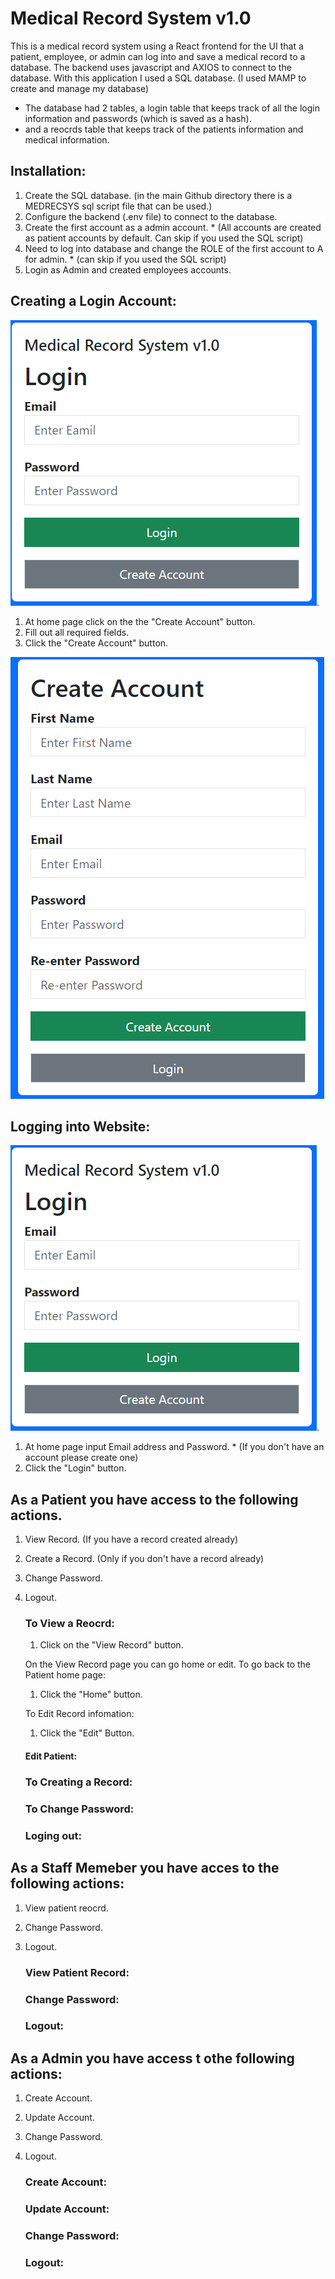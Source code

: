 # Medical Record System v1.0

This is a medical record system using a React frontend for the UI that a patient, employee, or admin can log into and save a medical record to a database.
The backend uses javascript and AXIOS to connect to the database.
With this application I used a SQL database. (I used MAMP to create and manage my database)
  - The database had 2 tables, a login table that keeps track of all the login information and passwords (which is saved as a hash).
  - and a reocrds table that keeps track of the patients information and medical information.

## Installation:
  1. Create the SQL database. (in the main Github directory there is a MEDRECSYS sql script file that can be used.)
  2. Configure the backend (.env file) to connect to the database. 
  3. Create the first account as a admin account. * (All accounts are created as patient accounts by default. Can skip if you used the SQL script)
  4. Need to log into database and change the ROLE of the first account to A for admin. * (can skip if you used the SQL script)
  5. Login as Admin and created employees accounts.



## Creating a Login Account:
![Login](screenshots/login.png).
 1. At home page click on the the "Create Account" button.
 2. Fill out all required fields.
 3. Click the "Create Account" button.
    
![CreateAccount](screenshots/create_account.png)

## Logging into Website:
![Login](screenshots/login.png).
  1. At home page input Email address and Password. * (If you don't have an account please create one)
  2. Click the "Login" button.


## As a Patient you have access to the following actions.
1. View Record. (If you have a record created already)
2. Create a Record. (Only if you don't have a record already)
3. Change Password.
4. Logout.

   ### To View a Reocrd:
     1. Click on the "View Record" button.
  
    On the View Record page you can go home or edit.
     To go back to the Patient home page:
     1. Click the "Home" button.
      
      To Edit Record infomation:
     1. Click the "Edit" Button.

   #### Edit Patient:

    ### To Creating a Record:

    ### To Change Password:

    ### Loging out:


## As a Staff Memeber you have acces to the following actions:
1. View patient reocrd.
2. Change Password.
3. Logout.
   
   ### View Patient Record:

   ### Change Password:

   ### Logout:


## As a Admin you have access t othe following actions:
1. Create Account.
2. Update Account.
3. Change Password.
4. Logout.

   ### Create Account:

   ### Update Account:

   ### Change Password:

   ### Logout:

